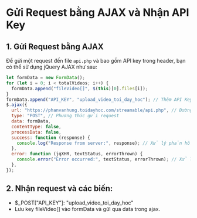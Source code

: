 # Gửi Request bằng AJAX và Nhận API Key

## 1. Gửi Request bằng AJAX

Để gửi một request đến file `api.php` và bao gồm API key trong header, bạn có thể sử dụng jQuery AJAX như sau:

```javascript
let formData = new FormData();
for (let i = 0; i < totalVideos; i++) {
  formData.append("fileVideo[]", $(this)[0].files[i]);
}
formData.append("API_KEY", "upload_video_toi_day_hoc"); // Thêm API Key vào dữ liệu POST
$.ajax({
  url: "https://phanvanhung.toidayhoc.com/streamable/api.php", // Đường dẫn đến file api.php
  type: "POST", // Phương thức gửi request
  data: formData,
  contentType: false,
  processData: false,
  success: function (response) {
    console.log("Response from server:", response); // Xử lý phản hồi từ server
  },
  error: function (jqXHR, textStatus, errorThrown) {
    console.error("Error occurred:", textStatus, errorThrown); // Xử lý lỗi
  },
});
```

## 2. Nhận request và các biến:

- $\_POST["API_KEY"]: "upload_video_toi_day_hoc"
- Lưu key fileVideo[] vào formData và gửi qua data trong ajax.
